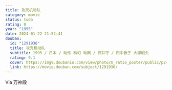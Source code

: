 ```yaml
---
title: 攻壳机动队
category: movie
status: todo
rating: 0
year: "1995"
date: 2024-01-22 21:52:41
douban:
  id: "1291936"
  title: 攻壳机动队
  subtitle: 1995 / 日本 / 动作 科幻 动画 / 押井守 / 田中敦子 大塚明夫
  rating: 9.1
  cover: https://img9.doubanio.com/view/photo/m_ratio_poster/public/p2446408045.jpg
  link: https://movie.douban.com/subject/1291936/
---
```


Via 万神殿
